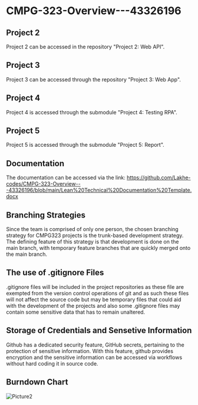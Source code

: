 # CMPG-323-Overview---43326196

## Project 2
Project 2 can be accessed in the repository "Project 2: Web API".

## Project 3
Project 3 can be accessed through the repository "Project 3: Web App".

## Project 4
Project 4 is accessed through the submodule "Project 4: Testing RPA".

## Project 5
Project 5 is accessed through the submodule "Project 5: Report".

## Documentation
The documentation can be accessed via the link: https://github.com/Lakhe-codes/CMPG-323-Overview---43326196/blob/main/Lean%20Technical%20Documentation%20Template.docx

## Branching Strategies
Since the team is comprised of only one person, the chosen branching strategy for CMPG323 projects is the trunk-based development strategy. The defining feature of this strategy is that development is done on the main branch, with temporary feature branches that are quickly merged onto the main branch.

## The use of .gitignore Files
.gitignore files will be included in the project repositories as these file are exempted from the version control operations of git and as such these files will not affect the source code but may be temporary files that could aid with the development of the projects and also some .gitignore files may contain some sensitive data that has to remain unaltered.

## Storage of Credentials and Sensetive Information
Github has a dedicated security feature, GitHub secrets, pertaining to the protection of sensitive information. With this feature, github provides encryption and the sensitive information can be accessed via workflows without hard coding it in source code.

## Burndown Chart
![Picture2](https://github.com/user-attachments/assets/467ccda2-52a2-49c9-ac22-8b6cf19053d8)

